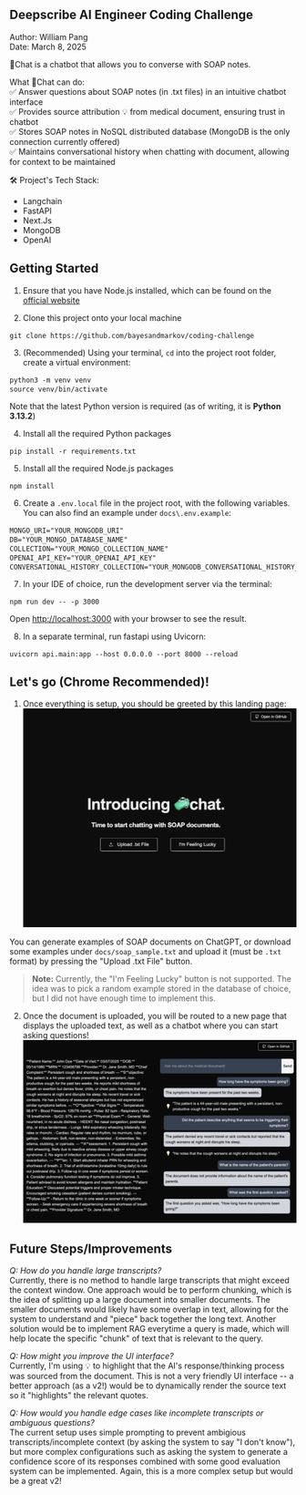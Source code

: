## Deepscribe AI Engineer Coding Challenge

Author: William Pang <br>
Date: March 8, 2025

🧼Chat is a chatbot that allows you to converse with SOAP notes.

What 🧼Chat can do:<br>
✅ Answer questions about SOAP notes (in .txt files) in an intuitive chatbot interface<br>
✅ Provides source attribution 💡 from medical document, ensuring trust in chatbot<br>
✅ Stores SOAP notes in NoSQL distributed database (MongoDB is the only connection currently offered)<br>
✅ Maintains conversational history when chatting with document, allowing for context to be maintained

🛠️ Project's Tech Stack:

- Langchain
- FastAPI
- Next.Js
- MongoDB
- OpenAI

## Getting Started

1. Ensure that you have Node.js installed, which can be found on the [official website](https://nodejs.org/)

2. Clone this project onto your local machine

```
git clone https://github.com/bayesandmarkov/coding-challenge
```

3. (Recommended) Using your terminal, `cd` into the project root folder, create a virtual environment:

```
python3 -m venv venv
source venv/bin/activate
```

Note that the latest Python version is required (as of writing, it is **Python 3.13.2**)

4. Install all the required Python packages

```
pip install -r requirements.txt
```

5. Install all the required Node.js packages

```
npm install
```

6. Create a `.env.local` file in the project root, with the following variables. You can also find an example under `docs\.env.example`:

```
MONGO_URI="YOUR_MONGODB_URI"
DB="YOUR_MONGO_DATABASE_NAME"
COLLECTION="YOUR_MONGO_COLLECTION_NAME"
OPENAI_API_KEY="YOUR_OPENAI_API_KEY"
CONVERSATIONAL_HISTORY_COLLECTION="YOUR_MONGODB_CONVERSATIONAL_HISTORY_COLLECTION_NAME"
```

7. In your IDE of choice, run the development server via the terminal:

```
npm run dev -- -p 3000
```

Open [http://localhost:3000](http://localhost:3000) with your browser to see the result.

8. In a separate terminal, run fastapi using Uvicorn:

```
uvicorn api.main:app --host 0.0.0.0 --port 8000 --reload
```

## Let's go (Chrome Recommended)!

1. Once everything is setup, you should be greeted by this landing page:
   ![Landing Page](./public/landing_page.png)

You can generate examples of SOAP documents on ChatGPT, or download some examples under `docs/soap_sample.txt` and upload it (must be `.txt` format) by pressing the "Upload .txt File" button.

> **Note:** Currently, the "I'm Feeling Lucky" button is not supported. The idea was to pick a random example stored in the database of choice, but I did not have enough time to implement this.

2. Once the document is uploaded, you will be routed to a new page that displays the uploaded text, as well as a chatbot where you can start asking questions!
   ![Chatbot Demo](./public/chatbot_demo.png)

## Future Steps/Improvements

_Q: How do you handle large transcripts?_<br>
Currently, there is no method to handle large transcripts that might exceed the context window. One approach would be to perform chunking, which is the idea of splitting up a large document into smaller documents. The smaller documents would likely have some overlap in text, allowing for the system to understand and "piece" back together the long text. Another solution would be to implement RAG everytime a query is made, which will help locate the specific "chunk" of text that is relevant to the query.

_Q: How might you improve the UI interface?_<br>
Currently, I'm using 💡 to highlight that the AI's response/thinking process was sourced from the document. This is not a very friendly UI interface -- a better approach (as a v2!) would be to dynamically render the source text so it "highlights" the relevant quotes.

_Q: How would you handle edge cases like incomplete transcripts or ambiguous questions?_<br>
The current setup uses simple prompting to prevent ambigious transcripts/incomplete context (by asking the system to say "I don't know"), but more complex configurations such as asking the system to generate a confidence score of its responses combined with some good evaluation system can be implemented. Again, this is a more complex setup but would be a great v2!
